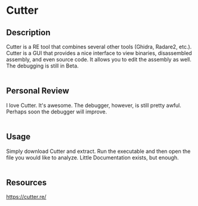 # Cutter

## Description
Cutter is a RE tool that combines several other tools (Ghidra, Radare2, etc.). Cutter is a GUI that provides a nice interface to view binaries, disassembled assembly, and even source code. It allows you to edit the assembly as well. The debugging is still in Beta.
<br />
<br />

## Personal Review
I love Cutter. It's awesome. The debugger, however, is still pretty awful. Perhaps soon the debugger will improve.
<br />
<br />

## Usage
Simply download Cutter and extract. Run the executable and then open the file you would like to analyze. Little Documentation exists, but enough.
<br />
<br />

## Resources
https://cutter.re/

